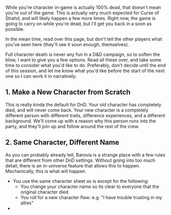 While you're character in-game is actually 100% dead, that doesn't mean you're out of the game. This is actually very much expected for Curse of Strahd, and will likely happen a few more times. Right now, the game is going to carry on while you're dead, but I'll get you back in a soon as possible.

In the mean time, read over this page, but don't tell the other players what you've seen here (they'll see it soon enough, themselves).

Full character death is never any fun in a D&D campaign, so to soften the blow, I want to give you a few options. Read all these over, and take some time to consider what you'd like to do. Preferably, don't decide until the end of this session, and let me know what you'd like before the start of the next one so I can work it in narratively.

## 1. Make a New Character from Scratch
This is really kinda the default for DnD. Your old character has completely died, and will never come back. Your new character is a completely different person with different traits, difference experiences, and a different background. We'll come up with a reason why this person runs into the party, and they'll join up and follow around the rest of the crew.

## 2. Same Character, Different Name
As you can probably already tell, Barovia is a strange place with a few rules that are different from other DnD settings. Without going into too much detail, there is an in-universe feature that allows this to happen. Mechanically, this is what will happen.
- You use the same character sheet as is except for the following:
	- You change your character name so its clear to everyone that the original character died
	- You roll for a new character flaw: e.g. "I have trouble trusting in my allies"
- 